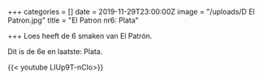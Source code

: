 +++
categories = []
date = 2019-11-29T23:00:00Z
image = "/uploads/D El Patron.jpg"
title = "El Patron nr6: Plata"

+++
Loes heeft de 6 smaken van El Patrón. 

Dit is de 6e en laatste: Plata.

{{< youtube LIUp9T-nCIo>}}